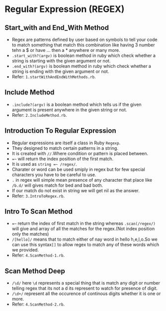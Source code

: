 # Regular Expression (REGEX)
 ## Start_with and End_With Method
  - Regex are patterns defined by user based on symbols to tell your code to match something that match this combination like having 3 number tehn a $ or have ... then a * anywhere or many more.
  - `.start_with?(argv)` is boolean method in ruby which check whether a string is starting with the given argument or not.
  - `.end_with?(argv)` is boolean method in ruby which check whether a string is ending with the given argument or not.
  - Refer: `1.startWithAndEndWithMethods.rb`.

 ## Include Method
  - `.include?(argv)` is a boolean method which tells us if the given argument is present anywhere in the given string or not.
  - Refer: `2.IncludeMethod.rb`.

 ## Introduction To Regular Expression
  - Regular expressions are itself a class in Ruby `Regexp`.
  - They designed to match certain patterns in a string.
  - It is created with `//`.Where condition or pattern is placed between.
  - `=~` will return the index position of the first match.
  - It is used as `string =~ /regex/`.
  - Charater or word can be used smiply in regex but for few special characters you have to be careful to use.
  - `.` in regex will simple mean presence of any character that place like `/b.d/` will gives match for bed and bad both.
  - If our match do not exist in string we will get nil as the answer.
  - Refer: `3.IntroToRegex.rb`.

 ## Intro To Scan Method
  - `=~` return the index of first match in the string whereas `.scan(/regex/)` will give and array of all the matches for the regex.(Not index position only the matches)
  - `/[hello]/` means that to match either of nay word in hello h,e,l,o.So we can use this syntax`[]` to allow regex to match any of these words which we provided.
  - Refer: `4.ScanMethod-1.rb`.

 ## Scan Method Deep
  - `/\d/` here `\d` represents a special thing that is match any digit or number telling regex that its not a d its represent to watch for presence of digit.
  - `/\d+/` represent all the occurence of continous digits whether it is one or more.
  - Refer: `4.ScanMethod-2.rb`.